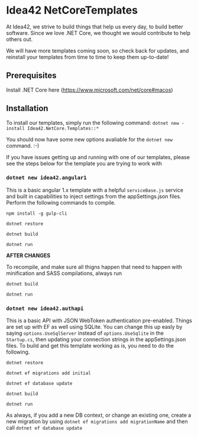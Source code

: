 # Idea42 NetCoreTemplates
At Idea42, we strive to build things that help us every day, to build better software. Since we love .NET Core, we thought we would contribute to help others out. 

We will have more templates coming soon, so check back for updates, and reinstall your templates from time to time to keep them up-to-date!

## Prerequisites
Install .NET Core here (https://www.microsoft.com/net/core#macos)

## Installation
To install our templates, simply run the following command:
`dotnet new -install Idea42.NetCore.Templates::*`

You should now have some new options avaliable for the `dotnet new` command. :-)

If you have issues getting up and running with one of our templates, please see the steps below for the template you are trying to work with

### `dotnet new idea42.angular1`
This is a basic angular 1.x template with a helpful `serviceBase.js` service and built in capabilities to inject settings from the appSettings.json files. Perform the following commands to compile. 

`npm install -g gulp-cli`

`dotnet restore`

`dotnet build`

`dotnet run`

**AFTER CHANGES**

To recompile, and make sure all thigns happen that need to happen with minification and SASS compilations, always run

`dotnet build`

`dotnet run`

### `dotnet new idea42.authapi`
This is a basic API with JSON WebToken authentication pre-enabled. Things are set up with EF as well using SQLite. You can change this up easly by saying `options.UseSqlServer` instead of `options.UseSqlite` in the `Startup.cs`, then updating your connection strings in the appSettings.json files. To build and get this template working as is, you need to do the following. 

`dotnet restore`

`dotnet ef migrations add initial`

`dotnet ef database update`

`dotnet build`

`dotnet run`

As always, if you add a new DB context, or change an existing one, create a new migration by using `dotnet ef migrations add migrationName` and then call `dotnet ef database update`
